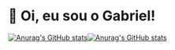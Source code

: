 # 👋 Oi, eu sou o Gabriel!

[![Anurag's GitHub stats](https://github-readme-stats.vercel.app/api?username=Tsarco&locale=pt-br&theme=neon&show_icons=true)](https://github.com/anuraghazra/github-readme-stats)[![Anurag's GitHub stats](https://github-readme-stats.vercel.app/api/top-langs?username=Tsarco&locale=pt-br&theme=neon&show_icons=true)](https://github.com/anuraghazra/github-readme-stats)

<!--
**Tsarco/Tsarco** is a ✨ _special_ ✨ repository because its `README.md` (this file) appears on your GitHub profile.

Here are some ideas to get you started:

- 🔭 I’m currently working on ...
- 🌱 I’m currently learning ...
- 👯 I’m looking to collaborate on ...
- 🤔 I’m looking for help with ...
- 💬 Ask me about ...
- 📫 How to reach me: ...
- 😄 Pronouns: ...
- ⚡ Fun fact: ...
-->
